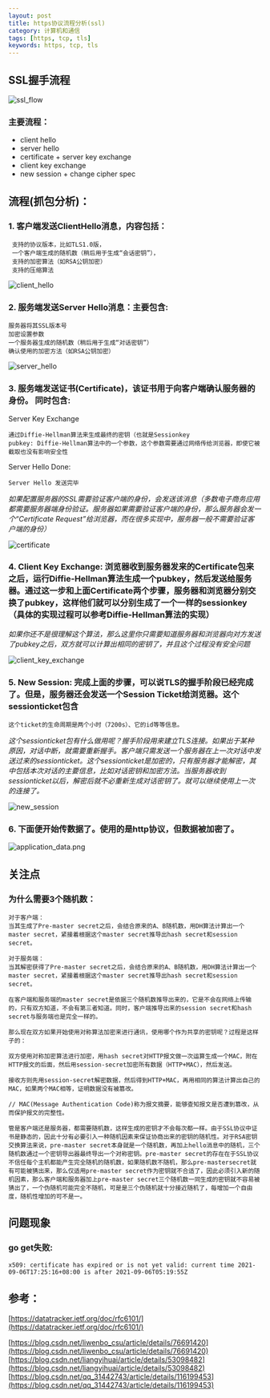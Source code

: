 ```yaml
---
layout: post
title: https协议流程分析(ssl)
category: 计算机和通信
tags: [https, tcp, tls]
keywords: https, tcp, tls
---
```


## SSL握手流程

![ssl_flow](/assets/img/ssl/ssl_flow.png)

### 主要流程：

- client hello
- server hello
- certificate + server key exchange
- client key exchange
- new session + change cipher spec

## 流程(抓包分析)： 

### 1. 客户端发送ClientHello消息，内容包括：
```
 支持的协议版本，比如TLS1.0版，
 一个客户端生成的随机数（稍后用于生成“会话密钥”），
 支持的加密算法（如RSA公钥加密）
 支持的压缩算法
```

![client_hello](/assets/img/ssl/client_hello.png)

### 2. 服务端发送Server Hello消息：主要包含: 
```
服务器将其SSL版本号
加密设置参数
一个服务器生成的随机数（稍后用于生成“对话密钥”）
确认使用的加密方法（如RSA公钥加密）
```
![server_hello](/assets/img/ssl/server_hello.png)

### 3. 服务端发送证书(Certificate)，该证书用于向客户端确认服务器的身份。 同时包含:
Server Key Exchange
```
通过Diffie-Hellman算法来生成最终的密钥（也就是Sessionkey
pubkey: Diffie-Hellman算法中的一个参数，这个参数需要通过网络传给浏览器，即使它被截取也没有影响安全性 
```
Server Hello Done:
```
Server Hello 发送完毕
```

_如果配置服务器的SSL需要验证客户端的身份，会发送该消息（多数电子商务应用都需要服务器端身份验证。服务器如果需要验证客户端的身份，那么服务器会发一个“Certificate Request”给浏览器，而在很多实现中，服务器一般不需要验证客户端的身份）_

![certificate](/assets/img/ssl/certificate.png)

### 4. Client Key Exchange: 浏览器收到服务器发来的Certificate包来之后，运行Diffie-Hellman算法生成一个pubkey，然后发送给服务器。通过这一步和上面Certificate两个步骤，服务器和浏览器分别交换了pubkey，这样他们就可以分别生成了一个一样的sessionkey（具体的实现过程可以参考Diffie-Hellman算法的实现）
_如果你还不是很理解这个算法，那么这里你只需要知道服务器和浏览器向对方发送了pubkey之后，双方就可以计算出相同的密钥了，并且这个过程没有安全问题_

![client_key_exchange](/assets/img/ssl/client_key_exchange.png)

### 5. New Session: 完成上面的步骤，可以说TLS的握手阶段已经完成了。但是，服务器还会发送一个Session Ticket给浏览器。这个sessionticket包含
```
这个ticket的生命周期是两个小时（7200s）、它的id等等信息。
```
_这个sessionticket包有什么做用呢？握手阶段用来建立TLS连接。如果出于某种原因，对话中断，就需要重新握手。客户端只需发送一个服务器在上一次对话中发送过来的sessionticket。这个sessionticket是加密的，只有服务器才能解密，其中包括本次对话的主要信息，比如对话密钥和加密方法。当服务器收到sessionticket以后，解密后就不必重新生成对话密钥了。就可以继续使用上一次的连接了。_

![new_session](/assets/img/ssl/new_session.png)

### 6. 下面便开始传数据了。使用的是http协议，但数据被加密了。

![application_data.png](/assets/img/ssl/application_data.png)

## 关注点
### 为什么需要3个随机数：
```
对于客户端：
当其生成了Pre-master secret之后，会结合原来的A、B随机数，用DH算法计算出一个master secret，紧接着根据这个master secret推导出hash secret和session secret。

对于服务端：
当其解密获得了Pre-master secret之后，会结合原来的A、B随机数，用DH算法计算出一个master secret，紧接着根据这个master secret推导出hash secret和session secret。

在客户端和服务端的master secret是依据三个随机数推导出来的，它是不会在网络上传输的，只有双方知道，不会有第三者知道。同时，客户端推导出来的session secret和hash secret与服务端也是完全一样的。

那么现在双方如果开始使用对称算法加密来进行通讯，使用哪个作为共享的密钥呢？过程是这样子的：

双方使用对称加密算法进行加密，用hash secret对HTTP报文做一次运算生成一个MAC，附在HTTP报文的后面，然后用session-secret加密所有数据（HTTP+MAC），然后发送。

接收方则先用session-secret解密数据，然后得到HTTP+MAC，再用相同的算法计算出自己的MAC，如果两个MAC相等，证明数据没有被篡改。

// MAC(Message Authentication Code)称为报文摘要，能够查知报文是否遭到篡改，从而保护报文的完整性。
```
```
管是客户端还是服务器，都需要随机数，这样生成的密钥才不会每次都一样。由于SSL协议中证书是静态的，因此十分有必要引入一种随机因素来保证协商出来的密钥的随机性。对于RSA密钥交换算法来说，pre-master secret本身就是一个随机数，再加上hello消息中的随机，三个随机数通过一个密钥导出器最终导出一个对称密钥。pre-master secret的存在在于SSL协议不信任每个主机都能产生完全随机的随机数，如果随机数不随机，那么pre-mastersecret就有可能被猜出来，那么仅适用pre-master secret作为密钥就不合适了，因此必须引入新的随机因素，那么客户端和服务器加上pre-master secret三个随机数一同生成的密钥就不容易被猜出了，一个伪随机可能完全不随机，可是是三个伪随机就十分接近随机了，每增加一个自由度，随机性增加的可不是一。
```

## 问题现象
### go get失败: 
```
x509: certificate has expired or is not yet valid: current time 2021-09-06T17:25:16+08:00 is after 2021-09-06T05:19:55Z
```

## 参考：
[https://datatracker.ietf.org/doc/rfc6101/](https://datatracker.ietf.org/doc/rfc6101/) <br/>

[https://blog.csdn.net/liwenbo_csu/article/details/76691420](https://blog.csdn.net/liwenbo_csu/article/details/76691420) <br/>
[https://blog.csdn.net/liangyihuai/article/details/53098482](https://blog.csdn.net/liangyihuai/article/details/53098482) <br/>
[https://blog.csdn.net/qq_31442743/article/details/116199453](https://blog.csdn.net/qq_31442743/article/details/116199453)